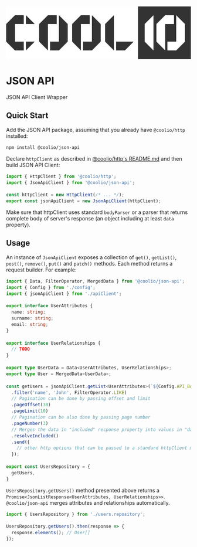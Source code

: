 ![Coolio](/assets/coolio.svg?sanitize=true)

# JSON API

JSON API Client Wrapper

## Quick Start

Add the JSON API package, assuming that you already have `@coolio/http` installed:

```bash
npm install @coolio/json-api
```

Declare `httpClient` as described in [@coolio/http's README.md](/packages/http/README.md) and then build JSON API Client:

```typescript
import { HttpClient } from '@coolio/http';
import { JsonApiClient } from '@coolio/json-api';

const httpClient = new HttpClient(/* ... */);
export const jsonApiClient = new JsonApiClient(httpClient);

```

Make sure that httpClient uses standard `bodyParser` or a parser that returns complete body of server's response (an object including at least `data` property).

## Usage

An instance of `JsonApiClient` exposes a collection of `get()`, `getList()`, `post()`, `remove()`, `put()` and `patch()` methods. Each method returns a request builder. For example:

```typescript
import { Data, FilterOperator, MergedData } from '@coolio/json-api';
import { Config } from './config';
import { jsonApiClient } from './apiClient';

export interface UserAttributes {
  name: string;
  surname: string;
  email: string;
}

export interface UserRelationships {
  // TODO
}

export type UserData = Data<UserAttributes, UserRelationships>;
export type User = MergedData<UserData>;

const getUsers = jsonApiClient.getList<UserAttributes>(`${Config.API_BASE_URL}/users`)
  .filter('name', 'John', FilterOperator.LIKE)
  // Pagination can be done by passing offset and limit
  .pageOffset(30)
  .pageLimit(10)
  // Pagination can be also done by passing page number
  .pageNumber(3)
  // Merges the data in "included" response property into values in "data"
  .resolveIncluded()
  .send({
    // other http options that can be passed to a standard httpClient method
  });

export const UsersRepository = {
  getUsers,
}

```

`UsersRepository.getUsers()` method presented above returns a `Promise<JsonListResponse<UserAttributes, UserRelationships>>`. `@coolio/json-api` merges attributes and relationships automatically. 

```typescript
import { UsersRepository } from './users.repository';

UsersRepository.getUsers().then(response => {
  response.elements(); // User[]
});
```
